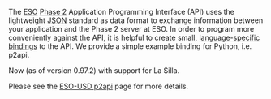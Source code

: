 The [ESO](https://www.eso.org/public/) [Phase 2](https://www.eso.org/sci/observing/phase2.html) Application Programming Interface (API) uses the lightweight [JSON](<https://en.wikipedia.org/wiki/JSON>) standard as data format to exchange information between your application and the Phase 2 server at ESO. In order to program more conveniently against the API, it is helpful to create small, [language-specific bindings](<https://en.wikipedia.org/wiki/Language_binding>) to the API. We provide a simple example binding for Python, i.e. p2api.

Now (as of version 0.97.2) with support for La Silla.

Please see the [ESO-USD p2api](<http://eso.org/sci/observing/phase2/p2intro/Phase2API.html>) page for more details.